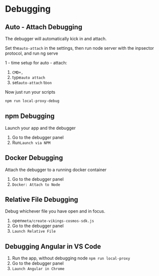 # Debugging

## Auto - Attach Debugging

The debugger will automatically kick in and attach.

Set the`auto-attach` in the settings, then run node server with the inpsector protocol, and run ng serve

1 - time setup for auto - attach:

1. `CMD+,`
2. type`auto attach`
3. set`auto-attach` to`on`

Now just run your scripts

```bash
npm run local-proxy-debug
```

## npm Debugging

Launch your app and the debugger

1. Go to the debugger panel
2. Run`Launch via NPM`

## Docker Debugging

Attach the debugger to a running docker container

1. Go to the debugger panel
2. `Docker: Attach to Node`

## Relative File Debugging

Debug whichever file you have open and in focus.

1. open`meta/create-vikings-cosmos-sdk.js`
2. Go to the debugger panel
3. `Launch Relative File`

## Debugging Angular in VS Code

1. Run the app, without debugging node
   `npm run local-proxy`
2. Go to the debugger panel
3. `Launch Angular in Chrome`
